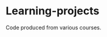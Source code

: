 # Learning-projects
Code produced from various courses.         <!-- Added period to end of line -->
